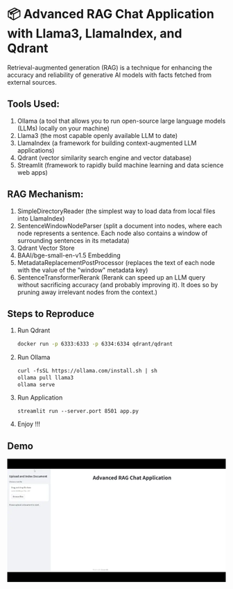 # 📦 Advanced RAG Chat Application with Llama3, LlamaIndex, and Qdrant

Retrieval-augmented generation (RAG) is a technique for enhancing the accuracy and reliability of generative AI models with facts fetched from external sources.

## Tools Used:
1. Ollama (a tool that allows you to run open-source large language models (LLMs) locally on your machine)
2. Llama3 (the most capable openly available LLM to date)
3. LlamaIndex (a framework for building context-augmented LLM applications)
4. Qdrant (vector similarity search engine and vector database)
5. Streamlit (framework to rapidly build machine learning and data science web apps)

## RAG Mechanism:
1. SimpleDirectoryReader (the simplest way to load data from local files into LlamaIndex)
2. SentenceWindowNodeParser (split a document into nodes, where each node represents a sentence. Each node also contains a window of surrounding sentences in its metadata)
3. Qdrant Vector Store
4. BAAI/bge-small-en-v1.5 Embedding
4. MetadataReplacementPostProcessor (replaces the text of each node with the value of the "window" metadata key)
5. SentenceTransformerRerank (Rerank can speed up an LLM query without sacrificing accuracy (and probably improving it). It does so by pruning away irrelevant nodes from the context.)

## Steps to Reproduce

1. Run Qdrant
    ```bash
    docker run -p 6333:6333 -p 6334:6334 qdrant/qdrant
    ```

2. Run Ollama
    ```
    curl -fsSL https://ollama.com/install.sh | sh
    ollama pull llama3
    ollama serve
    ```

3. Run Application
    ```
    streamlit run --server.port 8501 app.py
    ```
4. Enjoy !!!


## Demo
![](/media/advancerag.webp)

